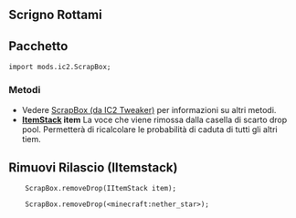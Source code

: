## Scrigno Rottami

## Pacchetto

```zenscript
import mods.ic2.ScrapBox;
```

### Metodi

- Vedere [ScrapBox (da IC2 Tweaker)](/Mods/IC2Tweaker/Scrap_Box/) per informazioni su altri metodi.
- **[ItemStack](/Vanilla/Items/IItemStack/) item** La voce che viene rimossa dalla casella di scarto drop pool. Permetterà di ricalcolare le probabilità di caduta di tutti gli altri tiem.

## Rimuovi Rilascio (IItemstack)

```zenscript
    ScrapBox.removeDrop(IItemStack item);

    ScrapBox.removeDrop(<minecraft:nether_star>);
```
